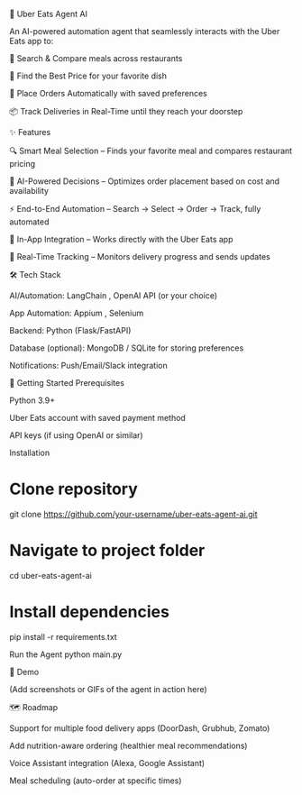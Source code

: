 🍔 Uber Eats Agent AI

An AI-powered automation agent that seamlessly interacts with the Uber Eats app to:

🤖 Search & Compare meals across restaurants

💸 Find the Best Price for your favorite dish

🛒 Place Orders Automatically with saved preferences

📦 Track Deliveries in Real-Time until they reach your doorstep

✨ Features

🔍 Smart Meal Selection – Finds your favorite meal and compares restaurant pricing

🧠 AI-Powered Decisions – Optimizes order placement based on cost and availability

⚡ End-to-End Automation – Search → Select → Order → Track, fully automated

📲 In-App Integration – Works directly with the Uber Eats app

🔔 Real-Time Tracking – Monitors delivery progress and sends updates

🛠 Tech Stack

AI/Automation: LangChain
, OpenAI API
 (or your choice)

App Automation: Appium
, Selenium

Backend: Python (Flask/FastAPI)

Database (optional): MongoDB / SQLite for storing preferences

Notifications: Push/Email/Slack integration

🚀 Getting Started
Prerequisites

Python 3.9+

Uber Eats account with saved payment method

API keys (if using OpenAI or similar)

Installation
# Clone repository
git clone https://github.com/your-username/uber-eats-agent-ai.git

# Navigate to project folder
cd uber-eats-agent-ai

# Install dependencies
pip install -r requirements.txt

Run the Agent
python main.py

📸 Demo

(Add screenshots or GIFs of the agent in action here)

🗺 Roadmap

 Support for multiple food delivery apps (DoorDash, Grubhub, Zomato)

 Add nutrition-aware ordering (healthier meal recommendations)

 Voice Assistant integration (Alexa, Google Assistant)

 Meal scheduling (auto-order at specific times)
